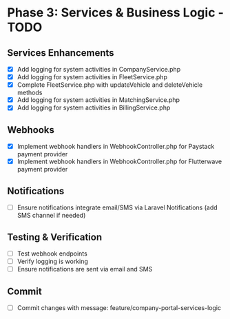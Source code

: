 # Phase 3: Services & Business Logic - TODO

## Services Enhancements
- [x] Add logging for system activities in CompanyService.php
- [x] Add logging for system activities in FleetService.php
- [x] Complete FleetService.php with updateVehicle and deleteVehicle methods
- [x] Add logging for system activities in MatchingService.php
- [x] Add logging for system activities in BillingService.php

## Webhooks
- [x] Implement webhook handlers in WebhookController.php for Paystack payment provider
- [x] Implement webhook handlers in WebhookController.php for Flutterwave payment provider

## Notifications
- [ ] Ensure notifications integrate email/SMS via Laravel Notifications (add SMS channel if needed)

## Testing & Verification
- [ ] Test webhook endpoints
- [ ] Verify logging is working
- [ ] Ensure notifications are sent via email and SMS

## Commit
- [ ] Commit changes with message: feature/company-portal-services-logic
